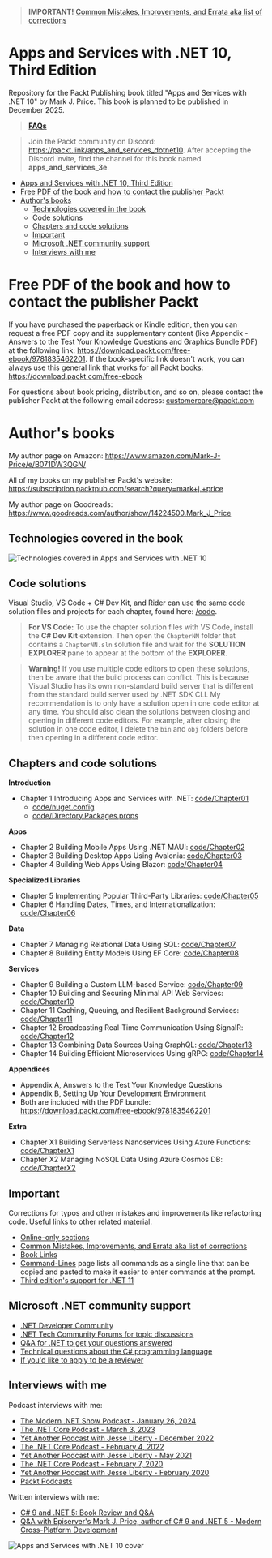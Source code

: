 > **IMPORTANT!** [Common Mistakes, Improvements, and Errata aka list of corrections](docs/errata/README.md)

# Apps and Services with .NET 10, Third Edition

Repository for the Packt Publishing book titled "Apps and Services with .NET 10" by Mark J. Price. This book is planned to be published in December 2025.

> **[FAQs](https://github.com/markjprice/markjprice/blob/main/FAQs.md)**

> Join the Packt community on Discord: https://packt.link/apps_and_services_dotnet10. After accepting the Discord invite, find the channel for this book named **apps_and_services_3e**.


- [Apps and Services with .NET 10, Third Edition](#apps-and-services-with-net-10-third-edition)
- [Free PDF of the book and how to contact the publisher Packt](#free-pdf-of-the-book-and-how-to-contact-the-publisher-packt)
- [Author's books](#authors-books)
  - [Technologies covered in the book](#technologies-covered-in-the-book)
  - [Code solutions](#code-solutions)
  - [Chapters and code solutions](#chapters-and-code-solutions)
  - [Important](#important)
  - [Microsoft .NET community support](#microsoft-net-community-support)
  - [Interviews with me](#interviews-with-me)

# Free PDF of the book and how to contact the publisher Packt

If you have purchased the paperback or Kindle edition, then you can request a free PDF copy and its supplementary content (like Appendix - Answers to the Test Your Knowledge Questions and Graphics Bundle PDF) at the following link: https://download.packt.com/free-ebook/9781835462201. If the book-specific link doesn't work, you can always use this general link that works for all Packt books: https://download.packt.com/free-ebook

For questions about book pricing, distribution, and so on, please contact the publisher Packt at the following email address: customercare@packt.com

# Author's books

My author page on Amazon: https://www.amazon.com/Mark-J-Price/e/B071DW3QGN/ 

All of my books on my publisher Packt's website: https://subscription.packtpub.com/search?query=mark+j.+price

My author page on Goodreads: https://www.goodreads.com/author/show/14224500.Mark_J_Price

## Technologies covered in the book

![Technologies covered in Apps and Services with .NET 10](docs/assets/apps-services-net10-diagram.png)

## Code solutions

Visual Studio, VS Code + C# Dev Kit, and Rider can use the same code solution files and projects for each chapter, found here: [/code](/code). 

> **For VS Code:** To use the chapter solution files with VS Code, install the **C# Dev Kit** extension. Then open the `ChapterNN` folder that contains a `ChapterNN.sln` solution file and wait for the **SOLUTION EXPLORER** pane to appear at the bottom of the **EXPLORER**.

> **Warning!** If you use multiple code editors to open these solutions, then be aware that the build process can conflict. This is because Visual Studio has its own non-standard build server that is different from the standard build server used by .NET SDK CLI. My recommendation is to only have a solution open in one code editor at any time. You should also clean the solutions between closing and opening in different code editors. For example, after closing the solution in one code editor, I delete the `bin` and `obj` folders before then opening in a different code editor.

## Chapters and code solutions

**Introduction**
- Chapter 1 Introducing Apps and Services with .NET: [code/Chapter01](code/Chapter01)
  - [code/nuget.config](code/nuget.config)
  - [code/Directory.Packages.props](code/Directory.Packages.props)

**Apps**
- Chapter 2 Building Mobile Apps Using .NET MAUI: [code/Chapter02](code/Chapter02)
- Chapter 3 Building Desktop Apps Using Avalonia: [code/Chapter03](code/Chapter03)
- Chapter 4 Building Web Apps Using Blazor: [code/Chapter04](code/Chapter04)

**Specialized Libraries**
- Chapter 5 Implementing Popular Third-Party Libraries: [code/Chapter05](code/Chapter05)
- Chapter 6 Handling Dates, Times, and Internationalization: [code/Chapter06](code/Chapter06)

**Data**
- Chapter 7 Managing Relational Data Using SQL: [code/Chapter07](code/Chapter07)
- Chapter 8 Building Entity Models Using EF Core: [code/Chapter08](code/Chapter08)

**Services**
- Chapter 9 Building a Custom LLM-based Service: [code/Chapter09](code/Chapter09)
- Chapter 10 Building and Securing Minimal API Web Services: [code/Chapter10](code/Chapter10)
- Chapter 11 Caching, Queuing, and Resilient Background Services: [code/Chapter11](code/Chapter11)
- Chapter 12 Broadcasting Real-Time Communication Using SignalR: [code/Chapter12](code/Chapter12)
- Chapter 13 Combining Data Sources Using GraphQL: [code/Chapter13](code/Chapter13)
- Chapter 14 Building Efficient Microservices Using gRPC: [code/Chapter14](code/Chapter14)

**Appendices**
- Appendix A, Answers to the Test Your Knowledge Questions
- Appendix B, Setting Up Your Development Environment
- Both are included with the PDF bundle: https://download.packt.com/free-ebook/9781835462201

**Extra**
- Chapter X1 Building Serverless Nanoservices Using Azure Functions: [code/ChapterX1](code/ChapterX1)
- Chapter X2 Managing NoSQL Data Using Azure Cosmos DB: [code/ChapterX2](code/ChapterX2)

## Important
Corrections for typos and other mistakes and improvements like refactoring code. Useful links to other related material. 
- [Online-only sections](docs/README.md)
- [Common Mistakes, Improvements, and Errata aka list of corrections](docs/errata/README.md)
- [Book Links](docs/book-links.md)
- [Command-Lines](docs/command-lines.md) page lists all commands as a single line that can be copied and pasted to make it easier to enter commands at the prompt.
- [Third edition's support for .NET 11](docs/dotnet11.md)

## Microsoft .NET community support
- [.NET Developer Community](https://dotnet.microsoft.com/platform/community)
- [.NET Tech Community Forums for topic discussions](https://techcommunity.microsoft.com/t5/net/ct-p/dotnet)
- [Q&A for .NET to get your questions answered](https://docs.microsoft.com/en-us/answers/products/dotnet)
- [Technical questions about the C# programming language](https://docs.microsoft.com/en-us/answers/topics/dotnet-csharp.html)
- [If you'd like to apply to be a reviewer](https://authors.packtpub.com/reviewers/)

## Interviews with me
Podcast interviews with me:
- [The Modern .NET Show Podcast - January 26, 2024](https://dotnetcore.show/season-6/the-net-trilogy-and-learning-net-with-mark-j-price/)
- [The .NET Core Podcast - March 3, 2023](https://dotnetcore.show/episode-117-our-perspectives-on-the-future-of-net-with-mark-j-price/)
- [Yet Another Podcast with Jesse Liberty - December 2022](https://jesseliberty.com/2022/12/10/mark-price-on-c-11-fixed/)
- [The .NET Core Podcast - February 4, 2022](https://dotnetcore.show/episode-91-c-sharp-10-and-dotnet-6-with-mark-j-price/)
- [Yet Another Podcast with Jesse Liberty - May 2021](http://jesseliberty.com/2021/05/16/mark-price-on-c9-and-net-6/)
- [The .NET Core Podcast - February 7, 2020](https://dotnetcore.show/episode-44-learning-net-core-with-mark-j-price/)
- [Yet Another Podcast with Jesse Liberty - February 2020](http://jesseliberty.com/2020/02/23/mark-price-c-net-core/)
- [Packt Podcasts](https://soundcloud.com/packt-podcasts/csharp-8-dotnet-core-3-the-evolution-of-the-microsoft-ecosystem)

Written interviews with me:
- [C# 9 and .NET 5: Book Review and Q&A](https://www.infoq.com/articles/book-interview-mark-price/?itm_source=infoq&itm_campaign=user_page&itm_medium=link)
- [Q&A with Episerver's Mark J. Price, author of C# 9 and .NET 5 - Modern Cross-Platform Development](https://www.episerver.com/articles/q-and-a-with-mark-price)

![Apps and Services with .NET 10 cover](B31467_Cover.png)
